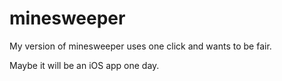 # minesweeper
My version of minesweeper uses one click and wants to be fair.

Maybe it will be an iOS app one day.
